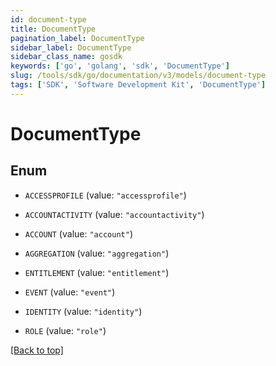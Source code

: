 ```yaml
---
id: document-type
title: DocumentType
pagination_label: DocumentType
sidebar_label: DocumentType
sidebar_class_name: gosdk
keywords: ['go', 'golang', 'sdk', 'DocumentType'] 
slug: /tools/sdk/go/documentation/v3/models/document-type
tags: ['SDK', 'Software Development Kit', 'DocumentType']
---
```


# DocumentType

## Enum


* `ACCESSPROFILE` (value: `"accessprofile"`)

* `ACCOUNTACTIVITY` (value: `"accountactivity"`)

* `ACCOUNT` (value: `"account"`)

* `AGGREGATION` (value: `"aggregation"`)

* `ENTITLEMENT` (value: `"entitlement"`)

* `EVENT` (value: `"event"`)

* `IDENTITY` (value: `"identity"`)

* `ROLE` (value: `"role"`)


[[Back to top]](#) 


